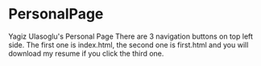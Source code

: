 # PersonalPage
Yagiz Ulasoglu's Personal Page
There are 3 navigation buttons on top left side. The first one is index.html, the second one is first.html and you will download my resume if you click the third one.
